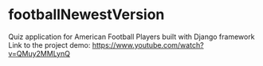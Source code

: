 # footballNewestVersion
Quiz application for American Football Players built with Django framework
Link to the project demo: https://www.youtube.com/watch?v=QMuy2MMLynQ
